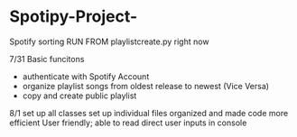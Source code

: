 # Spotipy-Project-
Spotify sorting 
RUN FROM playlistcreate.py right now

7/31
Basic funcitons
- authenticate with Spotify Account
- organize playlist songs from oldest release to newest (Vice Versa)
- copy and create public playlist

8/1 
set up all classes 
set up individual files
organized and made code more efficient
User friendly; able to read direct user inputs in console 

